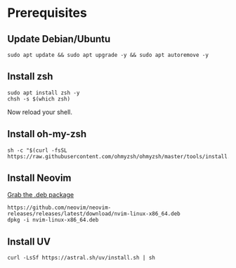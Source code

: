 # Prerequisites

## Update Debian/Ubuntu
```
sudo apt update && sudo apt upgrade -y && sudo apt autoremove -y
```

## Install zsh
```
sudo apt install zsh -y
chsh -s $(which zsh)
```
Now reload your shell.

## Install oh-my-zsh
```
sh -c "$(curl -fsSL https://raw.githubusercontent.com/ohmyzsh/ohmyzsh/master/tools/install.sh)"
```

## Install Neovim
[Grab the .deb package](https://github.com/neovim/neovim-releases/releases/latest)
```
https://github.com/neovim/neovim-releases/releases/latest/download/nvim-linux-x86_64.deb
dpkg -i nvim-linux-x86_64.deb
```

## Install UV
```
curl -LsSf https://astral.sh/uv/install.sh | sh
```
